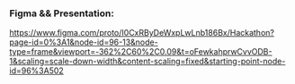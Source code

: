 ### Figma && Presentation: 
https://www.figma.com/proto/I0CxRByDeWxpLwLnb186Bx/Hackathon?page-id=0%3A1&node-id=96-13&node-type=frame&viewport=-362%2C60%2C0.09&t=oFewkahprwCvvODB-1&scaling=scale-down-width&content-scaling=fixed&starting-point-node-id=96%3A502
